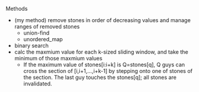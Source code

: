 Methods
- (my method) remove stones in order of decreasing values and manage ranges of removed stones
  - union-find
  - unordered_map
- binary search
- calc the maxmium value for each k-sized sliding window, and take the minimum of those maxmium values
  - If the maximum value of stones[i:i+k] is Q=stones[q], Q guys can cross the section of [i,i+1,...,i+k-1]
    by stepping onto one of stones of the section. The last guy touches the stones[q]; all stones are invalidated.
